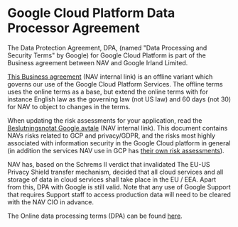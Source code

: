 # Google Cloud Platform Data Processor Agreement

The Data Protection Agreement, DPA, (named "Data Processing and Security Terms" by Google) for Google Cloud Platform is part of the Business agreement between NAV and Google Irland Limited. 

[This Business agreement](https://navno.sharepoint.com/:b:/s/Risikovurderinger668/ESrex5wpURVAoHrMfFJTYugBZb2qvJz-evDo6D_FmiF_1w?e=9LzAoo) (NAV internal link) is an offline variant which governs our use of the Google Cloud Platform Services. The offline terms uses the online terms as a base, but extend the online terms with for instance English law as the governing law (not US law) and 60 days (not 30) for NAV to object to changes in the terms.

When updating the risk assessments for your application, read the [Beslutningsnotat Google avtale](https://navno.sharepoint.com/:w:/s/Risikovurderinger668/EUi8gsLYZsNJjlrVocUfm10BZgNMTc5jaSA452BzV02N2A?e=FDLGbC) (NAV internal link). This document contains NAVs risks related to GCP and privacy/GDPR, and the risks most highly associated with information security in the Google Cloud platform in general (in addition the services NAV use in GCP has [their own risk assessments](nais-ros.md)).

NAV has, based on the Schrems II verdict that invalidated The EU-US Privacy Shield transfer mechanism, decided that all cloud services and all storage of data in cloud services shall take place in the EU / EEA. Apart from this, DPA with Google is still valid. Note that any use of Google Support that requires Support staff to access production data will need to be cleared with the NAV CIO in advance.

The Online data processing terms (DPA) can be found [here](https://cloud.google.com/terms/data-processing-terms).

